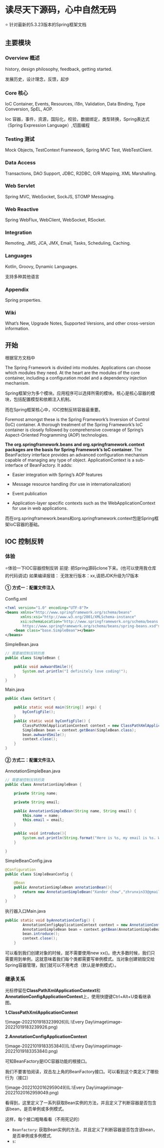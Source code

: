 # 读尽天下源码，心中自然无码

:star: 针对最新的5.3.23版本的Spring框架文档
## 主要模块
### Overview 概述

history, design philosophy, feedback, getting started.

发展历史，设计理念，反馈，起步

### Core 核心

IoC Container, Events, Resources, i18n, Validation, Data Binding, Type Conversion, SpEL, AOP.

Ioc 容器，事件，资源，国际化，校验，数据绑定，类型转换，Spring表达式（Spring Expression Language）,切面编程

### Testing 测试
Mock Objects, TestContext Framework, Spring MVC Test, WebTestClient.

### Data Access
Transactions, DAO Support, JDBC, R2DBC, O/R Mapping, XML Marshalling.

### Web Servlet
Spring MVC, WebSocket, SockJS, STOMP Messaging.

### Web Reactive
Spring WebFlux, WebClient, WebSocket, RSocket.

### Integration
Remoting, JMS, JCA, JMX, Email, Tasks, Scheduling, Caching.

### Languages
Kotlin, Groovy, Dynamic Languages.

支持多种其他语言

### Appendix
Spring properties.

### Wiki
What’s New, Upgrade Notes, Supported Versions, and other cross-version information.

## 开始
根据官方文档中

The Spring Framework is divided into modules. Applications can choose which modules they need. At the heart are the modules of the core container, including a configuration model and a dependency injection mechanism.

Spring框架分为多个模块。应用程序可以选择所需的模块。核心是核心容器的模块，包括配置模型和依赖注入机制。

而在Spring框架核心中，IOC控制反转容器最重要。

Foremost amongst these is the Spring Framework’s Inversion of Control (IoC) container. A thorough treatment of the Spring Framework’s IoC container is closely followed by comprehensive coverage of Spring’s Aspect-Oriented Programming (AOP) technologies. 

**The org.springframework.beans and org.springframework.context packages are the basis for Spring Framework’s IoC container.** 
The BeanFactory interface provides an advanced configuration mechanism capable of managing any type of object. ApplicationContext is a sub-interface of BeanFactory. It adds:

- Easier integration with Spring’s AOP features

- Message resource handling (for use in internationalization)

- Event publication

- Application-layer specific contexts such as the WebApplicationContext for use in web applications.

而在org.springframework.beans和org.springframework.context包是Spring框架IoC容器的基础。

## IOC 控制反转
### 体验
:star:体验一下IOC容器控制反转
前提: 把Spring源码clone下来。(也可以使用我仓库的代码调试)
如果编译报错：
无效发行版本：xx,请把JDK升级为17版本

#### ① 方式一：配置文件注入

Config.xml

```xml
<?xml version="1.0" encoding="UTF-8"?>
<beans xmlns="http://www.springframework.org/schema/beans"
	   xmlns:xsi="http://www.w3.org/2001/XMLSchema-instance"
	   xsi:schemaLocation="http://www.springframework.org/schema/beans
        https://www.springframework.org/schema/beans/spring-beans.xsd">
	<bean class="base.SimpleBean"></bean>
</beans>
```

SimpleBean.java

```java
// 需要被控制反转的类
public class SimpleBean {

	public void awkwardSmile(){
		System.out.println("I definitely love coding!");
	}
}
```

Main.java

```java
public class GetStart {

	public static void main(String[] args) {
		byConfigFile();
	}
	public static void byConfigFile() {
		ClassPathXmlApplicationContext context = new ClassPathXmlApplicationContext("config.xml");
		SimpleBean bean = context.getBean(SimpleBean.class);
		bean.awkwardSmile();
		context.close();
	}
}
```



#### ② 方式二：配置文件注入

AnnotationSimpleBean.java

```java
// 需要被控制反转的类
public class AnnotationSimpleBean {

	private String name;

	private String email;

	public AnnotationSimpleBean(String name, String email) {
		this.name = name;
		this.email = email;
	}

	public void introduce(){
		System.out.println(String.format("Here is %s, my email is %s. Welcome to send me an office!",this.name,this.email));
	}

}
```

SimpleBeanConfig.java

```java
@Configuration
public class SimpleBeanConfig {

	@Bean
	public AnnotationSimpleBean annotationBean(){
		return new AnnotationSimpleBean("Xander chow","zhrunxin33@gmail.com");
	}
}
```

执行器入口Main.java

```java
public static void byAnnotationConfig() {
		AnnotationConfigApplicationContext context = new AnnotationConfigApplicationContext(SimpleBeanConfig.class);
		AnnotationSimpleBean bean = context.getBean(AnnotationSimpleBean.class);
		bean.introduce();
		context.close();
	}
```

可以看到我们创建对象的时候，就不需要使用new xx()。绝大多数时候，我们只需要用到单例，这就意味着我们每个类都需要写单例模式。当对象创建销毁交给Spring容器管理，我们就可以不用考虑（默认是单例模式）。



### 继承关系

光标停留在**ClassPathXmlApplicationContext**和**AnnotationConfigApplicationContext**上，使用快捷键Ctrl+Alt+U查看继承图。



**1.ClassPathXmlApplicationContext**

![image-20221019183239926](L:\Every Day\image\image-20221019183239926.png)



**2.AnnotationConfigApplicationContext**

![image-20221019183353840](L:\Every Day\image\image-20221019183353840.png)

可知BeanFactory是IOC容器功能的根接口。

我们不要害怕阅读，双击左上角的BeanFactory接口。可以看到这个类定义了哪些行为（接口）

![image-20221020162959049](L:\Every Day\image\image-20221020162959049.png)

看得到，这里定义了一系列获取Bean实例的方法，并且定义了判断容器是否包含该bean，是否单例或多例模式。

这样，每个接口粗略看看（不用死记的）

- `Beanfactory`: 获取Bean实例的方法，并且定义了判断容器是否包含该bean，是否单例或多例模式.
- `s`:
